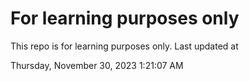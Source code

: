 # For learning purposes only
This repo is for learning purposes only.
Last updated at

Thursday, November 30, 2023 1:21:07 AM

